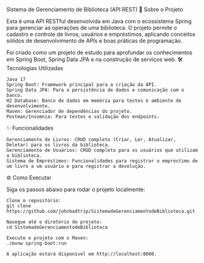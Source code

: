 Sistema de Gerenciamento de Biblioteca (API REST)
📖 Sobre o Projeto

Esta é uma API RESTful desenvolvida em Java com o ecossistema Spring para gerenciar as operações de uma biblioteca. O projeto permite o cadastro e controle de livros, usuários e empréstimos, aplicando conceitos sólidos de desenvolvimento de APIs e boas práticas de programação.

Foi criado como um projeto de estudo para aprofundar os conhecimentos em Spring Boot, Spring Data JPA e na construção de serviços web.
🛠️ Tecnologias Utilizadas

    Java 17
    Spring Boot: Framework principal para a criação da API.
    Spring Data JPA: Para a persistência de dados e comunicação com o banco.
    H2 Database: Banco de dados em memória para testes e ambiente de desenvolvimento.
    Maven: Gerenciador de dependências do projeto.
    Postman/Insomnia: Para testes e validação dos endpoints.

✨ Funcionalidades

    Gerenciamento de Livros: CRUD completo (Criar, Ler, Atualizar, Deletar) para os livros da biblioteca.
    Gerenciamento de Usuários: CRUD completo para os usuários que utilizam a biblioteca.
    Sistema de Empréstimos: Funcionalidades para registrar o empréstimo de um livro a um usuário e para registrar a devolução.

⚙️ Como Executar

Siga os passos abaixo para rodar o projeto localmente:

    Clone o repositório:
    git clone https://github.com/johnbadtrip/SistemadeGerenciamentodeBiblioteca.git

    Navegue até o diretório do projeto:
    cd SistemadeGerenciamentodeBiblioteca

    Execute o projeto com o Maven:
    ./mvnw spring-boot:run

    A aplicação estará disponível em http://localhost:8080.
